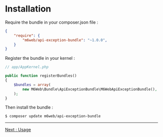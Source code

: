 # Installation

Require the bundle in your composer.json file :

```json
{
    "require": {
        "m6web/api-exception-bundle": "~1.0.0",
    }
}
```

Register the bundle in your kernel :

```php
// app/AppKernel.php

public function registerBundles()
{
    $bundles = array(
        new M6Web\Bundle\ApiExceptionBundle\M6WebApiExceptionBundle(),
    );
}
```

Then install the bundle :

```shell
$ composer update m6web/api-exception-bundle
```

---

[Next : Usage](https://github.com/M6Web/ApiExceptionBundle/blob/master/doc/usage.md)